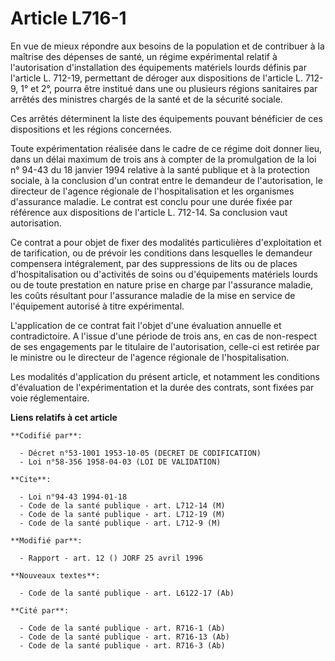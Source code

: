 # Article L716-1

En vue de mieux répondre aux besoins de la population et de contribuer à la maîtrise des dépenses de santé, un régime
expérimental relatif à l'autorisation d'installation des équipements matériels lourds définis par l'article L. 712-19,
permettant de déroger aux dispositions de l'article L. 712-9, 1° et 2°, pourra être institué dans une ou plusieurs régions
sanitaires par arrêtés des ministres chargés de la santé et de la sécurité sociale.

Ces arrêtés déterminent la liste des équipements pouvant bénéficier de ces dispositions et les régions concernées.

Toute expérimentation réalisée dans le cadre de ce régime doit donner lieu, dans un délai maximum de trois ans à compter de
la promulgation de la loi n° 94-43 du 18 janvier 1994 relative à la santé publique et à la protection sociale, à la
conclusion d'un contrat entre le demandeur de l'autorisation, le directeur de l'agence régionale de l'hospitalisation et les
organismes d'assurance maladie. Le contrat est conclu pour une durée fixée par référence aux dispositions de l'article L.
712-14. Sa conclusion vaut autorisation.

Ce contrat a pour objet de fixer des modalités particulières d'exploitation et de tarification, ou de prévoir les conditions
dans lesquelles le demandeur compensera intégralement, par des suppressions de lits ou de places d'hospitalisation ou
d'activités de soins ou d'équipements matériels lourds ou de toute prestation en nature prise en charge par l'assurance
maladie, les coûts résultant pour l'assurance maladie de la mise en service de l'équipement autorisé à titre expérimental.

L'application de ce contrat fait l'objet d'une évaluation annuelle et contradictoire. A l'issue d'une période de trois ans,
en cas de non-respect de ses engagements par le titulaire de l'autorisation, celle-ci est retirée par le ministre ou le
directeur de l'agence régionale de l'hospitalisation.

Les modalités d'application du présent article, et notamment les conditions d'évaluation de l'expérimentation et la durée des
contrats, sont fixées par voie réglementaire.

**Liens relatifs à cet article**

	**Codifié par**:

	  - Décret n°53-1001 1953-10-05 (DECRET DE CODIFICATION)
	  - Loi n°58-356 1958-04-03 (LOI DE VALIDATION)

	**Cite**:

	  - Loi n°94-43 1994-01-18
	  - Code de la santé publique - art. L712-14 (M)
	  - Code de la santé publique - art. L712-19 (M)
	  - Code de la santé publique - art. L712-9 (M)

	**Modifié par**:

	  - Rapport - art. 12 () JORF 25 avril 1996

	**Nouveaux textes**:

	  - Code de la santé publique - art. L6122-17 (Ab)

	**Cité par**:

	  - Code de la santé publique - art. R716-1 (Ab)
	  - Code de la santé publique - art. R716-13 (Ab)
	  - Code de la santé publique - art. R716-3 (Ab)
